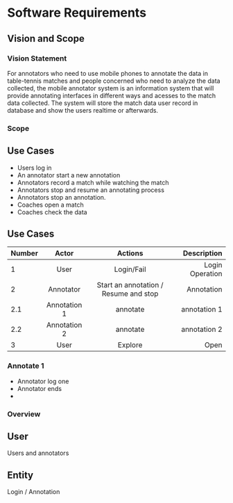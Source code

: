 # Software Requirements

## Vision and Scope
### Vision Statement
For annotators who need to use mobile phones to annotate the data in table-tennis matches and people concerned who need to analyze the data collected, the mobile annotator system is an information system that will provide annotating interfaces in different ways and acesses to the match data collected. The system will store the match data user record in database and show the users realtime or afterwards.

### Scope


## Use Cases
- Users log in
- An annotator start a new annotation
- Annotators record a match while watching the match
- Annotators stop and resume an annotating process
- Annotators stop an annotation.
- Coaches open a match
- Coaches check the data

## Use Cases
| Number | Actor | Actions | Description |
| ------ |:-----:|:-------:| -----------:|
|1| User | Login/Fail| Login Operation
|2| Annotator | Start an annotation / Resume and stop| Annotation|
|2.1 | Annotation 1| annotate | annotation 1 |
|2.2 | Annotation 2| annotate | annotation 2 |
|3| User | Explore | Open | Check |

### Annotate 1
- Annotator log one
- Annotator ends
-

### Overview


## User
Users and annotators

## Entity
Login / Annotation



